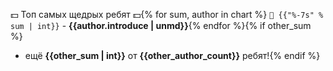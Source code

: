 💵 Топ самых щедрых ребят 💵{% for sum, author in chart %}
`🌟 {{"%-7s" % sum | int}}` - **{{author.introduce | unmd}}**{% endfor %}{% if other_sum %}
+ ещё **{{other_sum | int}}** от **{{other_author_count}}** ребят!{% endif %}